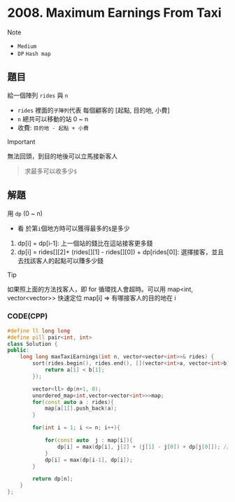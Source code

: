 # 2008. Maximum Earnings From Taxi


>[!note]
>- `Medium`
>- `DP` `Hash map`

## 題目

給一個陣列 `rides` 與 `n` 

- `rides` 裡面的`子陣列`代表 每個顧客的 [起點, 目的地, 小費]
- `n` 總共可以移動的站 0 ~ n
- 收費: `目的地 - 起點 + 小費`

>[!important]
> 無法回頭，到目的地後可以立馬接新客人

> 求最多可以收多少`$`


## 解題

用 `dp` (0 ~ n)

- 看 於第`i`個地方時可以獲得最多的`$`是多少

1. dp[i] = dp[i-1]: 上一個站的錢比在這站接客更多錢
2. dp[i] = rides[][2]+ (rides[][1] - rides[][0]) + dp[rides[0]]: 選擇接客，並且去找該客人的起點可以賺多少錢

>[!tip]
>如果照上面的方法找客人，即 for 循環找人會超時。可以用 map<int, vector<vector<int>>> 快速定位 map[i] => 有哪接客人的目的地在 i

### CODE(CPP)

```cpp
#define ll long long
#define pill pair<int, int>
class Solution {
public:
    long long maxTaxiEarnings(int n, vector<vector<int>>& rides) {
        sort(rides.begin(), rides.end(), [](vector<int>a, vector<int>b){
            return a[1] < b[1];
        });

        vector<ll> dp(n+1, 0);
        unordered_map<int,vector<vector<int>>>map;
        for(const auto a : rides){
            map[a[1]].push_back(a);
        }

        for(int i = 1; i <= n; i++){

            for(const auto  j : map[i]){
                dp[i] = max(dp[i], j[2] + (j[1] - j[0]) + dp[j[0]]); // 小費 + 路程費 + dp[j 的前面賺最多的 $]
            }
            dp[i] = max(dp[i-1], dp[i]);
        }

        return dp[n];
    }
};
```

